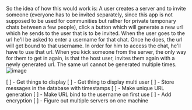 So the idea of how this would work is:
A user creates a server and to invite someone (everyone has to be invited separately, since this app is not supposed to be used for communities but rather for private temponary chats between a few people), click a button which will generate a new url
which he sends to the user that is to be invited. When the user goes to the url he'll be asked to enter a username for that chat. Once he does, the url will get bound to that username. In order for him to access the chat, he'll have to use that url.
When you kick someone from the server, the only way for them to get in again, is that the host user, invites them again with a newly generated url. The same url cannot be generated multiple times.
![image](https://github.com/user-attachments/assets/25265eed-a2f3-49fa-9fa1-3c7e236689a5)


[ ] - Get things to display
[ ] - Get thing to display multi user
[ ] - Store messages in the database with timestamps
[ ] - Make unique URL generation
[ ] - Make URL bind to the username on first use
[ ] - Add encryption
[ ] - Figure out multiple servers on one machine
